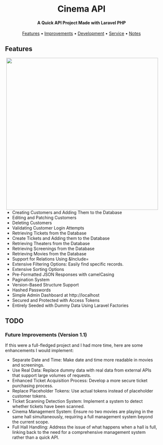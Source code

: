 <h1 align="center">
  Cinema API 
  <br>
</h1>

<h4 align="center">A Quick API Project Made with Laravel PHP</h4>

<p align="center">
  <a href="#features">Features</a>
  •
  <a href="#todo">Improvements</a>
  •
  <a href="#development">Development</a>
  •
  <a href="#service">Service</a>
  •
  <a href="#notes">Notes</a>
</p>


## Features

<img align="right" src="https://i.imgur.com/CQzTLjV.png" style="width:500px">

- Creating Customers and Adding Them to the Database
- Editing and Patching Customers
- Deleting Customers
- Validating Customer Login Attempts
- Retrieving Tickets from the Database
- Create Tickets and Adding them to the Database
- Retrieving Theaters from the Database
- Retrieving Screenings from the Database
- Retrieving Movies from the Database
- Support for Relations Using &Include=
- Extensive Filtering Options: Easily find specific records.
- Extensive Sorting Options
- Pre-Formatted JSON Responses with camelCasing
- Pagination System
- Version-Based Structure Support
- Hashed Passwords
- Simple Admin Dashboard at http://localhost
- Secured and Protected with Access Tokens
- Entirely Seeded with Dummy Data Using Laravel Factories

## TODO
### Future Improvements (Version 1.1)
If this were a full-fledged project and I had more time, here are some enhancements I would implement:

- Separate Date and Time: Make date and time more readable in movies and screenings.
- Use Real Data: Replace dummy data with real data from external APIs that support large volumes of requests.
- Enhanced Ticket Acquisition Process: Develop a more secure ticket purchasing process.
- Replace Placeholder Tokens: Use actual tokens instead of placeholder customer tokens.
- Ticket Scanning Detection System: Implement a system to detect whether tickets have been scanned.
- Cinema Management System: Ensure no two movies are playing in the same hall simultaneously, requiring a full management system beyond the current scope.
- Full Hall Handling: Address the issue of what happens when a hall is full, linking back to the need for a comprehensive management system rather than a quick API.
